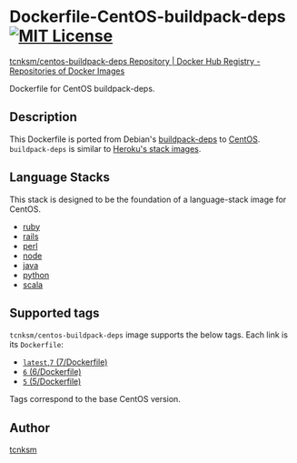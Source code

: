 Dockerfile-CentOS-buildpack-deps [![MIT License](http://img.shields.io/badge/license-MIT-blue.svg?style=flat)](https://github.com/tcnksm/dockerfile-centos-buildpack-deps/blob/master/LICENCE)
====

[tcnksm/centos-buildpack-deps Repository | Docker Hub Registry - Repositories of Docker Images](https://registry.hub.docker.com/u/tcnksm/centos-buildpack-deps/)

Dockerfile for CentOS buildpack-deps.

## Description

This Dockerfile is ported from Debian's [buildpack-deps](https://github.com/docker-library/buildpack-deps) to [CentOS](http://www.centos.org/). `buildpack-deps` is similar to [Heroku's stack images](https://github.com/heroku/stack-images/blob/master/bin/cedar.sh).

## Language Stacks

This stack is designed to be the foundation of a language-stack image for CentOS.

- [ruby](https://github.com/tcnksm/dockerfile-centos-ruby)
- [rails](https://github.com/tcnksm/dockerfile-centos-rails)
- [perl](https://github.com/tcnksm/dockerfile-centos-perl)
- [node](https://github.com/tcnksm/dockerfile-centos-node)
- [java](https://github.com/tcnksm/dockerfile-centos-java)
- [python](https://github.com/mbaltrusitis/dockerfile-centos-python)
- [scala](https://github.com/mbaltrusitis/dockerfile-centos-scala)

## Supported tags

`tcnksm/centos-buildpack-deps` image supports the below tags. Each link is its `Dockerfile`:

- [`latest`,`7` (7/Dockerfile)](https://github.com/tcnksm/dockerfile-centos-buildpack-deps/blob/master/7/Dockerfile)
- [`6` (6/Dockerfile)](https://github.com/tcnksm/dockerfile-centos-buildpack-deps/blob/master/6/Dockerfile)
- [`5` (5/Dockerfile)](https://github.com/tcnksm/dockerfile-centos-buildpack-deps/blob/master/5/Dockerfile)

Tags correspond to the base CentOS version.

## Author

[tcnksm](https://github.com/tcnksm)
